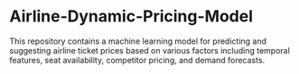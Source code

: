 # Airline-Dynamic-Pricing-Model
This repository contains a machine learning model for predicting and suggesting airline ticket prices based on various factors including temporal features, seat availability, competitor pricing, and demand forecasts.
